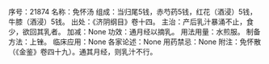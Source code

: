 序号：21874
名称：免怀汤
组成：当归尾5钱，赤芍药5钱，红花（酒浸）5钱，牛膝（酒浸）5钱。
出处：《济阴纲目》卷十四。
主治：产后乳汁暴涌不止，食少，欲回其乳者。
加减：None
功效：通月经以摘乳。
用法用量：水煎服。
制备方法：上锉。
临床应用：None
各家论述：None
用药禁忌：None
附注：免怀散（《金鉴》卷四十九）。通其月经，则乳汁不行。
